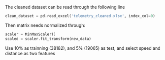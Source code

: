The cleaned dataset can be read through the following line

```python
clean_dataset = pd.read_excel('telemetry_cleaned.xlsx', index_col=0) 
```
Then matrix needs normalized through:

```python
scaler = MinMaxScaler()
scaled = scaler.fit_transform(new_data)  
``` 

Use 10% as trainning (38182), and 5% (19065) as test, and select speed and distance as two features
